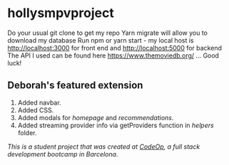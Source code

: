 # hollysmpvproject

Do your usual git clone to get my repo
Yarn migrate will allow you to download my database
Run npm or yarn start - my local host is <http://localhost:3000> for front end and <http://localhost:5000> for backend
The API I used can be found here <https://www.themoviedb.org/>
... Good luck!

## Deborah's featured extension

1. Added navbar.
2. Added CSS.
3. Added modals for _homepage_ and _recommendations_.
4. Added streaming provider info via getProviders function in _helpers_ folder.

 _This is a student project that was created at [CodeOp](http://codeop.tech), a full stack development bootcamp in Barcelona._
